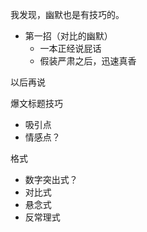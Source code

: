 我发现，幽默也是有技巧的。

- 第一招（对比的幽默）
  - 一本正经说屁话
  - 假装严肃之后，迅速真香

以后再说

爆文标题技巧

- 吸引点
- 情感点？

格式

- 数字突出式？
- 对比式
- 悬念式
- 反常理式